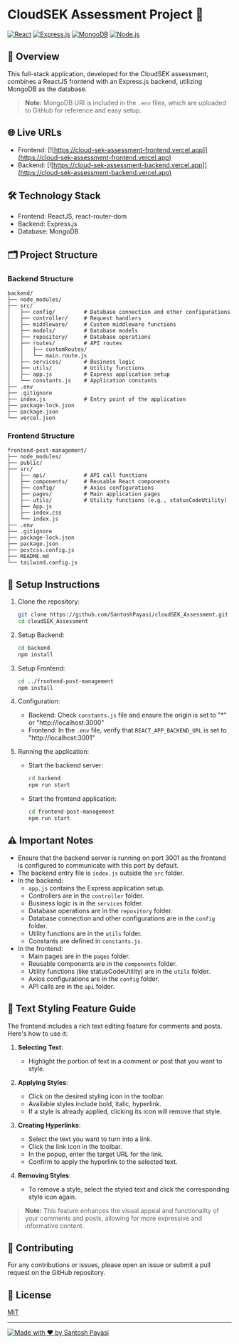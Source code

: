 # CloudSEK Assessment Project 🚀

[![React](https://img.shields.io/badge/React-20232A?style=for-the-badge&logo=react&logoColor=61DAFB)](https://reactjs.org/)
[![Express.js](https://img.shields.io/badge/Express.js-000000?style=for-the-badge&logo=express&logoColor=white)](https://expressjs.com/)
[![MongoDB](https://img.shields.io/badge/MongoDB-4EA94B?style=for-the-badge&logo=mongodb&logoColor=white)](https://www.mongodb.com/)
[![Node.js](https://img.shields.io/badge/Node.js-339933?style=for-the-badge&logo=nodedotjs&logoColor=white)](https://nodejs.org/)

## 📖 Overview

This full-stack application, developed for the CloudSEK assessment, combines a ReactJS frontend with an Express.js backend, utilizing MongoDB as the database.

> **Note:** MongoDB URI is included in the `.env` files, which are uploaded to GitHub for reference and easy setup.

## 🌐 Live URLs

- Frontend: [![https://cloud-sek-assessment-frontend.vercel.app]](https://cloud-sek-assessment-frontend.vercel.app)
- Backend: [![https://cloud-sek-assessment-backend.vercel.app]](https://cloud-sek-assessment-backend.vercel.app)

## 🛠️ Technology Stack

- Frontend: ReactJS, react-router-dom
- Backend: Express.js
- Database: MongoDB

## 🗂️ Project Structure

### Backend Structure
```
backend/
├── node_modules/
├── src/
│   ├── config/         # Database connection and other configurations
│   ├── controller/     # Request handlers
│   ├── middleware/     # Custom middleware functions
│   ├── models/         # Database models
│   ├── repository/     # Database operations
│   ├── routes/         # API routes
│   │   ├── customRoutes/
│   │   └── main.route.js
│   ├── services/       # Business logic
│   ├── utils/          # Utility functions
│   ├── app.js          # Express application setup
│   └── constants.js    # Application constants
├── .env
├── .gitignore
├── index.js            # Entry point of the application
├── package-lock.json
├── package.json
└── vercel.json
```

### Frontend Structure
```
frontend-post-management/
├── node_modules/
├── public/
├── src/
│   ├── api/            # API call functions
│   ├── components/     # Reusable React components
│   ├── config/         # Axios configurations
│   ├── pages/          # Main application pages
│   ├── utils/          # Utility functions (e.g., statusCodeUtility)
│   ├── App.js
│   ├── index.css
│   └── index.js
├── .env
├── .gitignore
├── package-lock.json
├── package.json
├── postcss.config.js
├── README.md
└── tailwind.config.js
```

## 🚀 Setup Instructions

1. Clone the repository:
   ```bash
   git clone https://github.com/SantoshPayasi/cloudSEK_Assessment.git
   cd cloudSEK_Assessment
   ```

2. Setup Backend:
   ```bash
   cd backend
   npm install
   ```

3. Setup Frontend:
   ```bash
   cd ../frontend-post-management
   npm install
   ```

4. Configuration:
   - Backend: Check `constants.js` file and ensure the origin is set to "*" or "http://localhost:3000"
   - Frontend: In the `.env` file, verify that `REACT_APP_BACKEND_URL` is set to "http://localhost:3001"

5. Running the application:
   - Start the backend server:
     ```bash
     cd backend
     npm run start
     ```
   - Start the frontend application:
     ```bash
     cd frontend-post-management
     npm run start
     ```

## ⚠️ Important Notes

- Ensure that the backend server is running on port 3001 as the frontend is configured to communicate with this port by default.
- The backend entry file is `index.js` outside the `src` folder.
- In the backend:
  - `app.js` contains the Express application setup.
  - Controllers are in the `controller` folder.
  - Business logic is in the `services` folder.
  - Database operations are in the `repository` folder.
  - Database connection and other configurations are in the `config` folder.
  - Utility functions are in the `utils` folder.
  - Constants are defined in `constants.js`.
- In the frontend:
  - Main pages are in the `pages` folder.
  - Reusable components are in the `components` folder.
  - Utility functions (like statusCodeUtility) are in the `utils` folder.
  - Axios configurations are in the `config` folder.
  - API calls are in the `api` folder.

## 📝 Text Styling Feature Guide

The frontend includes a rich text editing feature for comments and posts. Here's how to use it:

1. **Selecting Text**: 
   - Highlight the portion of text in a comment or post that you want to style.

2. **Applying Styles**:
   - Click on the desired styling icon in the toolbar.
   - Available styles include bold, italic, hyperlink.
   - If a style is already applied, clicking its icon will remove that style.

3. **Creating Hyperlinks**:
   - Select the text you want to turn into a link.
   - Click the link icon in the toolbar.
   - In the popup, enter the target URL for the link.
   - Confirm to apply the hyperlink to the selected text.

4. **Removing Styles**:
   - To remove a style, select the styled text and click the corresponding style icon again.

> **Note:** This feature enhances the visual appeal and functionality of your comments and posts, allowing for more expressive and informative content.

## 🤝 Contributing

For any contributions or issues, please open an issue or submit a pull request on the GitHub repository.

## 📄 License

[MIT](https://choosealicense.com/licenses/mit/)

---

[![Made with ❤️ by Santosh Payasi](https://img.shields.io/badge/Made%20with%20%E2%9D%A4%EF%B8%8F%20by-Santosh%20Payasi-red.svg)](https://github.com/SantoshPayasi)
